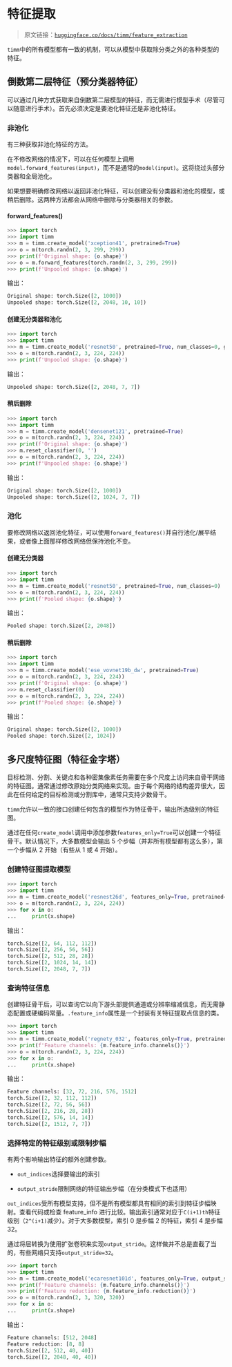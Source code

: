# 特征提取

> 原文链接：[`huggingface.co/docs/timm/feature_extraction`](https://huggingface.co/docs/timm/feature_extraction)

`timm`中的所有模型都有一致的机制，可以从模型中获取除分类之外的各种类型的特征。

## 倒数第二层特征（预分类器特征）

可以通过几种方式获取来自倒数第二层模型的特征，而无需进行模型手术（尽管可以随意进行手术）。首先必须决定是要池化特征还是非池化特征。

### 非池化

有三种获取非池化特征的方法。

在不修改网络的情况下，可以在任何模型上调用`model.forward_features(input)`，而不是通常的`model(input)`。这将绕过头部分类器和全局池化。

如果想要明确修改网络以返回非池化特征，可以创建没有分类器和池化的模型，或稍后删除。这两种方法都会从网络中删除与分类器相关的参数。

#### forward_features()

```py
>>> import torch
>>> import timm
>>> m = timm.create_model('xception41', pretrained=True)
>>> o = m(torch.randn(2, 3, 299, 299))
>>> print(f'Original shape: {o.shape}')
>>> o = m.forward_features(torch.randn(2, 3, 299, 299))
>>> print(f'Unpooled shape: {o.shape}')
```

输出：

```py
Original shape: torch.Size([2, 1000])
Unpooled shape: torch.Size([2, 2048, 10, 10])
```

#### 创建无分类器和池化

```py
>>> import torch
>>> import timm
>>> m = timm.create_model('resnet50', pretrained=True, num_classes=0, global_pool='')
>>> o = m(torch.randn(2, 3, 224, 224))
>>> print(f'Unpooled shape: {o.shape}')
```

输出：

```py
Unpooled shape: torch.Size([2, 2048, 7, 7])
```

#### 稍后删除

```py
>>> import torch
>>> import timm
>>> m = timm.create_model('densenet121', pretrained=True)
>>> o = m(torch.randn(2, 3, 224, 224))
>>> print(f'Original shape: {o.shape}')
>>> m.reset_classifier(0, '')
>>> o = m(torch.randn(2, 3, 224, 224))
>>> print(f'Unpooled shape: {o.shape}')
```

输出：

```py
Original shape: torch.Size([2, 1000])
Unpooled shape: torch.Size([2, 1024, 7, 7])
```

### 池化

要修改网络以返回池化特征，可以使用`forward_features()`并自行池化/展平结果，或者像上面那样修改网络但保持池化不变。

#### 创建无分类器

```py
>>> import torch
>>> import timm
>>> m = timm.create_model('resnet50', pretrained=True, num_classes=0)
>>> o = m(torch.randn(2, 3, 224, 224))
>>> print(f'Pooled shape: {o.shape}')
```

输出：

```py
Pooled shape: torch.Size([2, 2048])
```

#### 稍后删除

```py
>>> import torch
>>> import timm
>>> m = timm.create_model('ese_vovnet19b_dw', pretrained=True)
>>> o = m(torch.randn(2, 3, 224, 224))
>>> print(f'Original shape: {o.shape}')
>>> m.reset_classifier(0)
>>> o = m(torch.randn(2, 3, 224, 224))
>>> print(f'Pooled shape: {o.shape}')
```

输出：

```py
Original shape: torch.Size([2, 1000])
Pooled shape: torch.Size([2, 1024])
```

## 多尺度特征图（特征金字塔）

目标检测、分割、关键点和各种密集像素任务需要在多个尺度上访问来自骨干网络的特征图。通常通过修改原始分类网络来实现。由于每个网络的结构差异很大，因此在任何给定的目标检测或分割库中，通常只支持少数骨干。

`timm`允许以一致的接口创建任何包含的模型作为特征骨干，输出所选级别的特征图。

通过在任何`create_model`调用中添加参数`features_only=True`可以创建一个特征骨干。默认情况下，大多数模型会输出 5 个步幅（并非所有模型都有这么多），第一个步幅从 2 开始（有些从 1 或 4 开始）。

### 创建特征图提取模型

```py
>>> import torch
>>> import timm
>>> m = timm.create_model('resnest26d', features_only=True, pretrained=True)
>>> o = m(torch.randn(2, 3, 224, 224))
>>> for x in o:
...     print(x.shape)
```

输出：

```py
torch.Size([2, 64, 112, 112])
torch.Size([2, 256, 56, 56])
torch.Size([2, 512, 28, 28])
torch.Size([2, 1024, 14, 14])
torch.Size([2, 2048, 7, 7])
```

### 查询特征信息

创建特征骨干后，可以查询它以向下游头部提供通道或分辨率缩减信息，而无需静态配置或硬编码常量。`.feature_info`属性是一个封装有关特征提取点信息的类。

```py
>>> import torch
>>> import timm
>>> m = timm.create_model('regnety_032', features_only=True, pretrained=True)
>>> print(f'Feature channels: {m.feature_info.channels()}')
>>> o = m(torch.randn(2, 3, 224, 224))
>>> for x in o:
...     print(x.shape)
```

输出：

```py
Feature channels: [32, 72, 216, 576, 1512]
torch.Size([2, 32, 112, 112])
torch.Size([2, 72, 56, 56])
torch.Size([2, 216, 28, 28])
torch.Size([2, 576, 14, 14])
torch.Size([2, 1512, 7, 7])
```

### 选择特定的特征级别或限制步幅

有两个影响输出特征的额外创建参数。

+   `out_indices`选择要输出的索引

+   `output_stride`限制网络的特征输出步幅（在分类模式下也适用）

`out_indices`受所有模型支持，但不是所有模型都具有相同的索引到特征步幅映射。查看代码或检查 feature_info 进行比较。输出索引通常对应于`C(i+1)th`特征级别（`2^(i+1)`减少）。对于大多数模型，索引 0 是步幅 2 的特征，索引 4 是步幅 32。

通过将层转换为使用扩张卷积来实现`output_stride`。这样做并不总是直截了当的，有些网络只支持`output_stride=32`。

```py
>>> import torch
>>> import timm
>>> m = timm.create_model('ecaresnet101d', features_only=True, output_stride=8, out_indices=(2, 4), pretrained=True)
>>> print(f'Feature channels: {m.feature_info.channels()}')
>>> print(f'Feature reduction: {m.feature_info.reduction()}')
>>> o = m(torch.randn(2, 3, 320, 320))
>>> for x in o:
...     print(x.shape)
```

输出：

```py
Feature channels: [512, 2048]
Feature reduction: [8, 8]
torch.Size([2, 512, 40, 40])
torch.Size([2, 2048, 40, 40])
```

